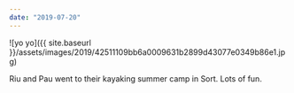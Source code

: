 ```yaml
---
date: "2019-07-20"
---
```


![yo yo]({{ site.baseurl }}/assets/images/2019/42511109bb6a0009631b2899d43077e0349b86e1.jpg)

Riu and Pau went to their kayaking summer camp in Sort. Lots of fun.

